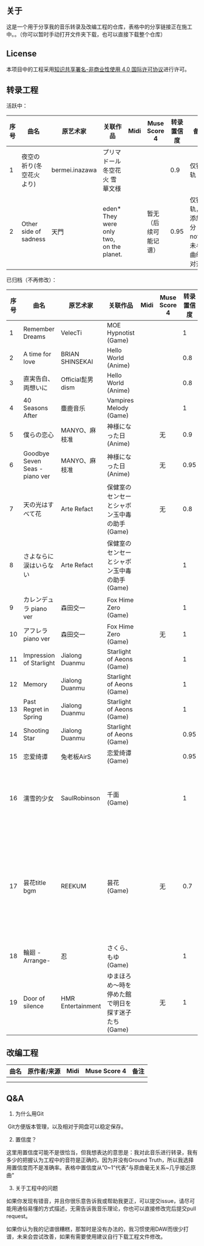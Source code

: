 ## 关于

这是一个用于分享我的音乐转录及改编工程的仓库，表格中的分享链接正在施工中。。（你可以暂时手动打开文件夹下载，也可以直接下载整个仓库）

## License

本项目中的工程采用[知识共享署名-非商业性使用 4.0 国际许可协议](https://creativecommons.org/licenses/by-nc/4.0/)进行许可。

## 转录工程

活跃中：

| 序号 | 曲名                     | 原艺术家       | 关联作品                                 | Midi | Muse Score 4         | 转录置信度 | 备注                                       |
| ---- | ------------------------ | -------------- | ---------------------------------------- | ---- | -------------------- | ---------- | ------------------------------------------ |
| 1    | 夜空の祈り(冬空花火より) | bermei.inazawa | プリマドール 冬空花火 雪華文様           |      |                      | 0.9        | 仅钢琴轨                                   |
| 2    | Other side of sadness    | 天門           | eden* They were only two, on the planet. |      | 暂无（后续可能记谱） | 0.95       | 仅钢琴轨，有添加部分note，未与原曲绝对对齐 |

已归档（不再修改）：

| 序号 | 曲名                          | 原艺术家          | 关联作品                                            | Midi | Muse Score 4 | 转录置信度 | 备注                                           |
| ---- | ----------------------------- | ----------------- | --------------------------------------------------- | ---- | ------------ | ---------- | ---------------------------------------------- |
| 1    | Remember Dreams               | VelecTi           | MOE Hypnotist (Game)                                |      |              | 1          |                                                |
| 2    | A time for love               | BRIAN SHINSEKAI   | Hello World (Anime)                                 |      |              | 0.8        |                                                |
| 3    | 直実告白、両想いに            | Official髭男dism  | Hello World (Anime)                                 |      |              | 0.8        |                                                |
| 4    | 40 Seasons After              | 麋鹿音乐          | Vampires Melody (Game)                              |      |              | 1          |                                                |
| 5    | 僕らの恋心                    | MANYO、麻枝准     | 神様になった日 (Anime)                              |      | 无           | 0.9        | 仅钢琴轨                                       |
| 6    | Goodbye Seven Seas -piano ver | MANYO、麻枝准     | 神様になった日 (Anime)                              |      | 无           | 0.95       |                                                |
| 7    | 天の光はすべて花              | Arte Refact       | 保健室のセンセーとシャボン玉中毒の助手 (Game)       |      | 无           | 0.8        |                                                |
| 8    | さよならに涙はいらない        | Arte Refact       | 保健室のセンセーとシャボン玉中毒の助手 (Game)       |      |              | 1          | 仅钢琴轨，游戏中版本                           |
| 9    | カレンデュラ piano ver        | 森田交一          | Fox Hime Zero (Game)                                |      |              | 1          |                                                |
| 10   | アフレラ piano ver            | 森田交一          | Fox Hime Zero (Game)                                |      | 无           | 1          |                                                |
| 11   | Impression of Starlight       | Jialong Duanmu    | Starlight of Aeons (Game)                           |      |              | 1          |                                                |
| 12   | Memory                        | Jialong Duanmu    | Starlight of Aeons (Game)                           |      |              | 1          |                                                |
| 13   | Past Regret in Spring         | Jialong Duanmu    | Starlight of Aeons (Game)                           |      |              | 1          |                                                |
| 14   | Shooting Star                 | Jialong Duanmu    | Starlight of Aeons (Game)                           |      |              | 0.95       |                                                |
| 15   | 恋爱绮谭                      | 兔老板AirS        | 恋爱绮谭 (Game)                                     |      |              | 0.95       |                                                |
| 16   | 濡雪的少女                    | SaulRobinson      | 千面 (Game)                                         |      |              | 1          | midi包含完整版与游戏内版版本                   |
| 17   | 昙花title bgm                 | REEKUM            | 昙花 (Game)                                         |      | 无           | 0.7        | 有一段重复与原曲不同，由于工程文件丢失不再更新 |
| 18   | 輪廻 -Arrange-                | 忍                | さくら、もゆ (Game)                                 |      |              | 1          |                                                |
| 19   | Door of silence               | HMR Entertainment | ゆまほろめ～時を停めた館で明日を探す迷子たち (Game) |      | 无           | 1          |                                                |

## 改编工程

| 曲名 | 原作者/来源 | Midi | Muse Score 4 | 备注 |
| ---- | ----------- | ---- | ------------ | ---- |
|      |             |      |              |      |
|      |             |      |              |      |

## Q&A

1. 为什么用Git

​	Git方便版本管理，以及相对于网盘可以稳定保存。

2. 置信度？

​	这里用置信度可能不是很恰当，但我想表达的意思是：我对此音乐进行转录，我有多少的把握认为工程中的音符是正确的。因为并没有Ground Truth，所以我选择用置信度而不是准确率。表格中置信度从”0~1“代表”与原曲毫无关系~几乎接近原曲“

3. 关于工程中的问题

​	如果你发现有错音，并且你很乐意告诉我或帮助我更正，可以提交issue，请尽可能用通俗易懂的方式描述，无需告诉我音乐理论，你也可以直接修改完后提交pull request。

​	如果你认为我的记谱很糟糕，那暂时是没有办法的，我习惯使用DAW而很少打谱，未来会尝试改善，如果有需要使用建议自行下载工程文件修改。

